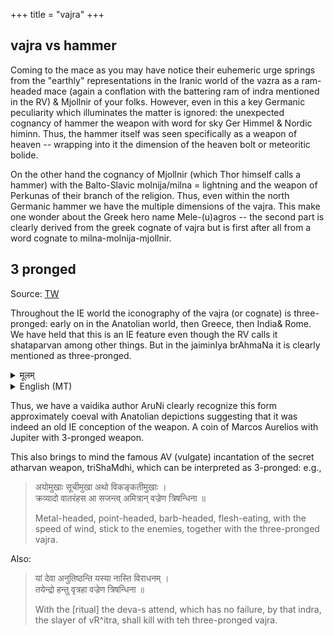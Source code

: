 +++
title = "vajra"
+++

## vajra vs hammer
Coming to the mace as you may have notice their euhemeric urge springs from the "earthly" representations in the Iranic world of the vazra as a ram-headed mace (again a conflation with the battering ram of indra mentioned in the RV) & Mjollnir of your folks. However, even in this a key Germanic peculiarity which illuminates the matter is ignored: the unexpected cognancy of hammer the weapon with word for sky Ger Himmel & Nordic himinn. Thus, the hammer itself was seen specifically as a weapon of heaven -- wrapping into it the dimension of the heaven bolt or meteoritic bolide. 

On the other hand the cognancy of Mjollnir (which Thor himself calls a hammer) with the Balto-Slavic molnija/milna = lightning and the weapon of Perkunas of their branch of the religion. Thus, even within the north Germanic hammer we have the multiple dimensions of the vajra. This make one wonder about the Greek hero name Mele-(u)agros -- the second part is clearly derived from the greek cognate of vajra but is first after all from a word cognate to milna-molnija-mjollnir.

## 3 pronged

Source: [TW](https://threadreaderapp.com/thread/1535116725213138948.html)


Throughout the IE world the iconography of the vajra (or cognate) is three-pronged: early on in the Anatolian world, then Greece, then India& Rome. We have held that this is an IE feature even though the RV calls it shataparvan among other things. But in the jaiminIya brAhmaNa it is clearly mentioned as three-pronged. 

<details><summary>मूलम्</summary>

अथ ह स्माहारुणिः किं सोऽभिचरेत्किं वाभिचार्यमाण आद्रियेत य एतं त्रिवृतं
वज्रं त्रिभृष्टिमच्छिद्रमच्छम्बट्कारिणमहरहरिमाल्ँ लोकाननुवर्तमानं वेद ।

स्वयम् अभिचरितो वाव स यमेवंविद्द्वेष्टि यो वैवंविदं द्वेष्टीति ।

एष उ एवैनं त्रिवृद्वज्रस्त्रिभृष्टिरच्छिद्रो ऽच्छम्बट्कार्यहरहरिमाल्ँ लोकाननुवर्तमानोऽभिवर्तते ।

</details>

<details><summary>English (MT)</summary>

Then Āruņi had stated thus:  
What should he performing sorcery or being attacked by sorcery worship?  
He who knows this threefold vajra, three-pronged, incapable of being cleaved and unbaffled, day after day attended to by these worlds,  
~~himself having performed sorcery~~ he's himself bewitched, whom he knowing thus hates, or he who hates him knowing thus.

Verily ~~on~~ by that one this threefold vajra turns, three-pronged, incapable of being cleaved, and unbaffled day after day attended to by these words.
</details>


Thus, we have a vaidika author AruNi clearly recognize this form approximately coeval with Anatolian depictions suggesting that it was indeed an old IE conception of the weapon. A coin of Marcos Aurelios with Jupiter with 3-pronged weapon.

This also brings to mind the famous AV (vulgate) incantation of the secret atharvan weapon, triShaMdhi, which can be interpreted as 3-pronged: e.g.,

> अयोमुखाः सूचीमुखा अथो विकङ्कतीमुखाः ।  
> क्रव्यादो वातरंहस आ सजन्त्व् अमित्रान् वज्रेण त्रिषन्धिना ॥
>
> Metal-headed, point-headed, barb-headed, flesh-eating, with the speed of wind, stick to the enemies, together with the three-pronged vajra.

Also:

> यां देवा अनुतिष्ठन्ति यस्या नास्ति विराधनम् ।  
> तयेन्द्रो हन्तु वृत्रहा वज्रेण त्रिषन्धिना ॥
>
> With the [ritual] the deva-s attend, which has no failure, by that indra, the slayer of vR^itra, shall kill with teh three-pronged vajra. 
